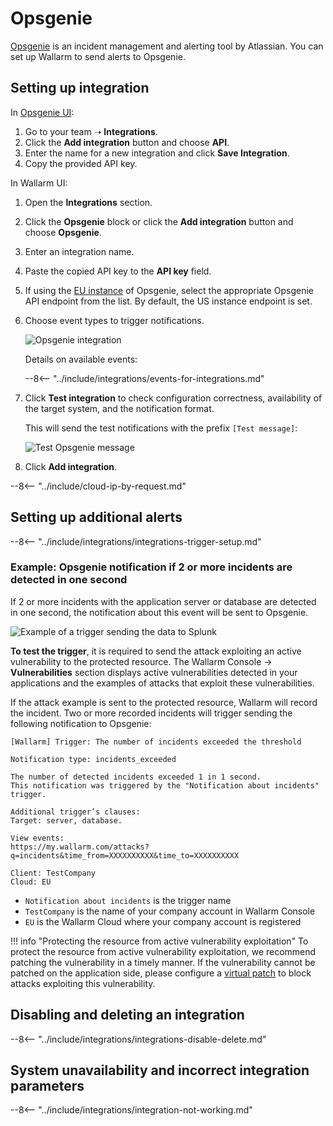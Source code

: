 # Opsgenie

[Opsgenie](https://www.atlassian.com/software/opsgenie) is an incident management and alerting tool by Atlassian. You can set up Wallarm to send alerts to Opsgenie.

## Setting up integration

In [Opsgenie UI](https://app.opsgenie.com/teams/list):

1. Go to your team ➝ **Integrations**.
2. Click the **Add integration** button and choose **API**.
3. Enter the name for a new integration and click **Save Integration**.
4. Copy the provided API key.

In Wallarm UI:

1. Open the **Integrations** section.
1. Click the **Opsgenie** block or click the **Add integration** button and choose **Opsgenie**.
1. Enter an integration name.
1. Paste the copied API key to the **API key** field.
1. If using the [EU instance](https://docs.opsgenie.com/docs/european-service-region) of Opsgenie, select the appropriate Opsgenie API endpoint from the list. By default, the US instance endpoint is set.
1. Choose event types to trigger notifications.

    ![Opsgenie integration](../../../images/user-guides/settings/integrations/add-opsgenie-integration.png)

    Details on available events:
      
    --8<-- "../include/integrations/events-for-integrations.md"

1. Click **Test integration** to check configuration correctness, availability of the target system, and the notification format.

    This will send the test notifications with the prefix `[Test message]`:

    ![Test Opsgenie message](../../../images/user-guides/settings/integrations/test-opsgenie-new-vuln.png)

1. Click **Add integration**.

--8<-- "../include/cloud-ip-by-request.md"

## Setting up additional alerts

--8<-- "../include/integrations/integrations-trigger-setup.md"

### Example: Opsgenie notification if 2 or more incidents are detected in one second

If 2 or more incidents with the application server or database are detected in one second, the notification about this event will be sent to Opsgenie.

![Example of a trigger sending the data to Splunk](../../../images/user-guides/triggers/trigger-example3.png)

**To test the trigger**, it is required to send the attack exploiting an active vulnerability to the protected resource. The Wallarm Console → **Vulnerabilities** section displays active vulnerabilities detected in your applications and the examples of attacks that exploit these vulnerabilities.

If the attack example is sent to the protected resource, Wallarm will record the incident. Two or more recorded incidents will trigger sending the following notification to Opsgenie:

```
[Wallarm] Trigger: The number of incidents exceeded the threshold

Notification type: incidents_exceeded

The number of detected incidents exceeded 1 in 1 second.
This notification was triggered by the "Notification about incidents" trigger.

Additional trigger’s clauses:
Target: server, database.

View events:
https://my.wallarm.com/attacks?q=incidents&time_from=XXXXXXXXXX&time_to=XXXXXXXXXX

Client: TestCompany
Cloud: EU
```

* `Notification about incidents` is the trigger name
* `TestCompany` is the name of your company account in Wallarm Console
* `EU` is the Wallarm Cloud where your company account is registered

!!! info "Protecting the resource from active vulnerability exploitation"
    To protect the resource from active vulnerability exploitation, we recommend patching the vulnerability in a timely manner. If the vulnerability cannot be patched on the application side, please configure a [virtual patch](../../rules/vpatch-rule.md) to block attacks exploiting this vulnerability.

## Disabling and deleting an integration

--8<-- "../include/integrations/integrations-disable-delete.md"

## System unavailability and incorrect integration parameters

--8<-- "../include/integrations/integration-not-working.md"
